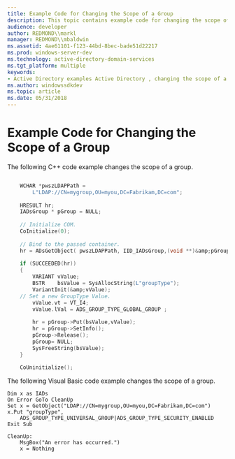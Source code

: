 ```yaml
---
title: Example Code for Changing the Scope of a Group
description: This topic contains example code for changing the scope of a group.
audience: developer
author: REDMOND\\markl
manager: REDMOND\\mbaldwin
ms.assetid: 4ae61101-f123-44bd-8bec-bade51d22217
ms.prod: windows-server-dev
ms.technology: active-directory-domain-services
ms.tgt_platform: multiple
keywords:
- Active Directory examples Active Directory , changing the scope of a group
ms.author: windowssdkdev
ms.topic: article
ms.date: 05/31/2018
---
```


# Example Code for Changing the Scope of a Group

The following C++ code example changes the scope of a group.


```C++

    WCHAR *pwszLDAPPath = 
        L"LDAP://CN=mygroup,OU=myou,DC=Fabrikam,DC=com";
 
    HRESULT hr;
    IADsGroup * pGroup = NULL;
 
    // Initialize COM.
    CoInitialize(0);
 
    // Bind to the passed container. 
    hr = ADsGetObject( pwszLDAPPath, IID_IADsGroup,(void **)&amp;pGroup);
 
    if (SUCCEEDED(hr))
    {
        VARIANT vValue;
        BSTR    bsValue = SysAllocString(L"groupType");
        VariantInit(&amp;vValue);
    // Set a new GroupType Value.
        vValue.vt = VT_I4;
        vValue.lVal = ADS_GROUP_TYPE_GLOBAL_GROUP ;
 
        hr = pGroup->Put(bsValue,vValue);
        hr = pGroup->SetInfo();
        pGroup->Release();
        pGroup= NULL;
        SysFreeString(bsValue);
    }
 
    CoUninitialize();
```



The following Visual Basic code example changes the scope of a group.


```VB
Dim x as IADs
On Error GoTo CleanUp
Set x = GetObject("LDAP://CN=mygroup,OU=myou,DC=Fabrikam,DC=com")
x.Put "groupType", 
    ADS_GROUP_TYPE_UNIVERSAL_GROUP|ADS_GROUP_TYPE_SECURITY_ENABLED
Exit Sub

CleanUp:
    MsgBox("An error has occurred.")
    x = Nothing
```



 

 




